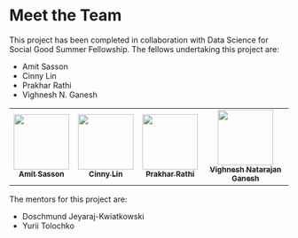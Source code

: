# Meet the Team

This project has been completed in collaboration with Data Science for Social Good Summer Fellowship. The fellows undertaking this project are: 

- Amit Sasson
- Cinny Lin 
- Prakhar Rathi 
- Vighnesh N. Ganesh

<table>
  <tr>
    <td align="center"><a href="https://github.com/amitSasson"><img src="https://avatars.githubusercontent.com/u/44767201?v=4" width="100px;" alt=""/><br /><sub><b>Amit Sasson</b></sub></a><br /></td>
    <td align="center"><a href="https://github.com/CinnyLin"><img src="https://avatars.githubusercontent.com/u/45028889?v=4" width="100px;" alt=""/><br /><sub><b>Cinny Lin</b></sub></a><br /></td>
    <td align="center"><a href="https://github.com/prakharrathi25"><img src="https://avatars.githubusercontent.com/u/38958532?v=4" width="100px;" alt=""/><br /><sub><b>Prakhar Rathi</b></sub></a><br /></td> 
    <td align="center"><a href="https://github.com/VighneshNatarajanGanesh"><img src="https://avatars.githubusercontent.com/u/54685275?v=4" width="100px;" alt=""/><br /><sub><b>Vighnesh Natarajan Ganesh</b></sub></a><br /></td> 
  </tr>
</table>

The mentors for this project are:

- Doschmund Jeyaraj-Kwiatkowski
- Yurii Tolochko